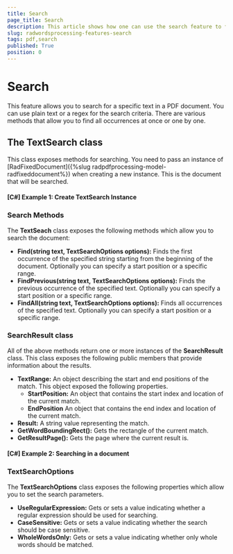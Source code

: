 ```yaml
---
title: Search
page_title: Search
description: This article shows how one can use the search feature to find text in a PDF Document.
slug: radwordsprocessing-features-search
tags: pdf,search
published: True
position: 0
---
```


# Search

This feature allows you to search for a specific text in a PDF document. You can use plain text or a regex for the search criteria. There are various methods that allow you to find all occurrences at once or one by one.

## The TextSearch class

This class exposes methods for searching. You need to pass an instance of [RadFixedDocument]({%slug radpdfprocessing-model-radfixeddocument%}) when creating a new instance. This is the document that will be searched. 


#### __[C#] Example 1:  Create TextSearch Instance__

<snippet id='codeblock_74'/>

### Search Methods

The **TextSeach** class exposes the following methods which allow you to search the document:

* **Find(string text, TextSearchOptions options):** Finds the first occurrence of the specified string starting from the beginning of the document. Optionally you can specify a start position or a specific range.
* **FindPrevious(string text, TextSearchOptions options):** Finds the previous occurrence of the specified text. Optionally you can specify a start position or a specific range.
* **FindAll(string text, TextSearchOptions options):** Finds all occurrences of the specified text. Optionally you can specify a start position or a specific range.

### SearchResult class

All of the above methods return one or more instances of the **SearchResult** class. This class exposes the following public members that provide information about the results.

* **TextRange:** An object describing the start and end positions of the match. This object exposed the following properties.
    * **StartPosition:** An object that contains the start index and location of the current match. 
    * **EndPosition** An object that contains the end index and location of the current match. 
* **Result:** A string value representing the match.
* **GetWordBoundingRect():** Gets the rectangle of the current match.
* **GetResultPage():** Gets the page where the current result is.

#### __[C#] Example 2:  Searching in a document__

<snippet id='codeblock_75'/>

### TextSearchOptions

The **TextSearchOptions** class exposes the following properties which allow you to set the search parameters. 

* **UseRegularExpression:**  Gets or sets a value indicating whether a regular expression should be used for searching.
* **CaseSensitive:** Gets or sets a value indicating whether the search should be case sensitive.
* **WholeWordsOnly:** Gets or sets a value indicating whether only whole words should be matched.



